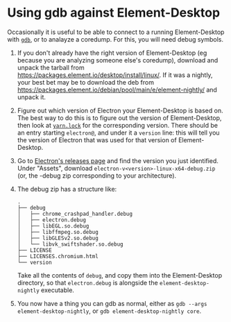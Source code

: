# Using gdb against Element-Desktop

Occasionally it is useful to be able to connect to a running Element-Desktop
with [`gdb`](https://sourceware.org/gdb/), or to analayze a coredump. For this,
you will need debug symbols.

1. If you don't already have the right version of Element-Desktop (eg because
   you are analyzing someone else's coredump), download and unpack the tarball
   from https://packages.element.io/desktop/install/linux/. If it was a
   nightly, your best bet may be to download the deb from
   https://packages.element.io/debian/pool/main/e/element-nightly/ and unpack
   it.
2. Figure out which version of Electron your Element-Desktop is based on. The
   best way to do this is to figure out the version of Element-Desktop, then
   look at
   [`yarn.lock`](https://github.com/element-hq/element-desktop/blob/develop/yarn.lock)
   for the corresponding version. There should be an entry starting
   `electron@`, and under it a `version` line: this will tell you the version
   of Electron that was used for that version of Element-Desktop.

3. Go to [Electron's releases page](https://github.com/electron/electron/releases/)
   and find the version you just identified. Under "Assets", download
   `electron-v<version>-linux-x64-debug.zip` (or, the -debug zip corresponding to your
   architecture).

4. The debug zip has a structure like:

    ```
    .
    ├── debug
    │   ├── chrome_crashpad_handler.debug
    │   ├── electron.debug
    │   ├── libEGL.so.debug
    │   ├── libffmpeg.so.debug
    │   ├── libGLESv2.so.debug
    │   └── libvk_swiftshader.so.debug
    ├── LICENSE
    ├── LICENSES.chromium.html
    └── version
    ```

    Take all the contents of `debug`, and copy them into the Element-Desktop directory,
    so that `electron.debug` is alongside the `element-desktop-nightly` executable.

5. You now have a thing you can gdb as normal, either as `gdb --args element-desktop-nightly`, or
   `gdb element-desktop-nightly core`.
